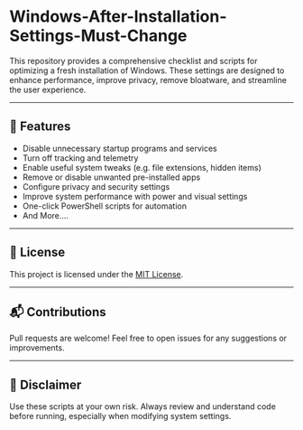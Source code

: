 # Windows-After-Installation-Settings-Must-Change

This repository provides a comprehensive checklist and scripts for optimizing a fresh installation of Windows. These settings are designed to enhance performance, improve privacy, remove bloatware, and streamline the user experience.

---

## 🚀 Features

- Disable unnecessary startup programs and services  
- Turn off tracking and telemetry  
- Enable useful system tweaks (e.g. file extensions, hidden items)  
- Remove or disable unwanted pre-installed apps  
- Configure privacy and security settings  
- Improve system performance with power and visual settings  
- One-click PowerShell scripts for automation
- And More....

---


## 🧾 License

This project is licensed under the [MIT License](LICENSE).

---

## 📬 Contributions

Pull requests are welcome! Feel free to open issues for any suggestions or improvements.

---

## 📌 Disclaimer

Use these scripts at your own risk. Always review and understand code before running, especially when modifying system settings.

